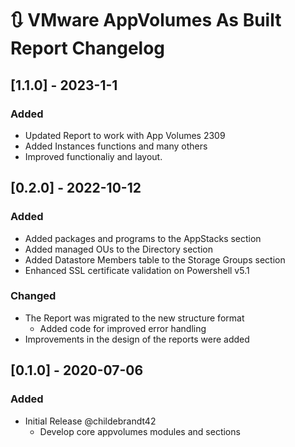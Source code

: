 # :arrows_clockwise: VMware AppVolumes As Built Report Changelog

## [1.1.0] - 2023-1-1

### Added

- Updated Report to work with App Volumes 2309
- Added Instances functions and many others
- Improved functionaliy and layout.

## [0.2.0] - 2022-10-12

### Added

- Added packages and programs to the AppStacks section
- Added managed OUs to the Directory section
- Added Datastore Members table to the Storage Groups section
- Enhanced SSL certificate validation on Powershell v5.1

### Changed

- The Report was migrated to the new structure format
  - Added code for improved error handling
- Improvements in the design of the reports were added

## [0.1.0] - 2020-07-06

### Added

- Initial Release @childebrandt42
  - Develop core appvolumes modules and sections
